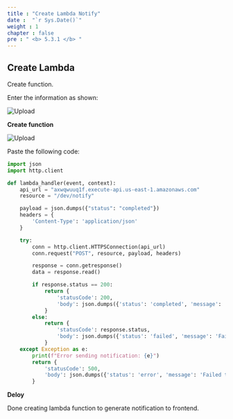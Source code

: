 ```yaml
---
title : "Create Lambda Notify"
date :  "`r Sys.Date()`" 
weight : 1 
chapter : false
pre : " <b> 5.3.1 </b> "
---
```


## Create Lambda

Create function.

Enter the information as shown:

![Upload](/images/7.notify/n11.png)

**Create function**

![Upload](/images/7.notify/n12.png)

Paste the following code:

```python
import json
import http.client

def lambda_handler(event, context):
    api_url = "axwqwuuq1f.execute-api.us-east-1.amazonaws.com"
    resource = "/dev/notify"

    payload = json.dumps({"status": "completed"})
    headers = {
        'Content-Type': 'application/json'
    }

    try:
        conn = http.client.HTTPSConnection(api_url)
        conn.request("POST", resource, payload, headers)

        response = conn.getresponse()
        data = response.read()

        if response.status == 200:
            return {
                'statusCode': 200,
                'body': json.dumps({'status': 'completed', 'message': 'Notification sent!'})
            }
        else:
            return {
                'statusCode': response.status,
                'body': json.dumps({'status': 'failed', 'message': 'Failed to send notification'})
            }
    except Exception as e:
        print(f"Error sending notification: {e}")
        return {
            'statusCode': 500,
            'body': json.dumps({'status': 'error', 'message': 'Failed to send notification'})
        }
```

**Deloy**

Done creating lambda function to generate notification to frontend.

